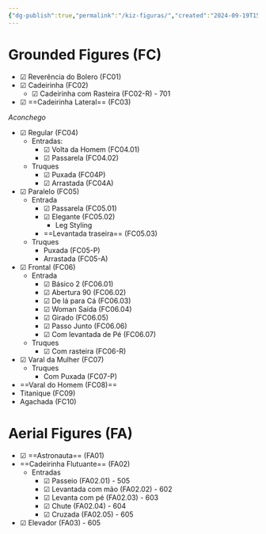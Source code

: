 ```yaml
---
{"dg-publish":true,"permalink":"/kiz-figuras/","created":"2024-09-19T15:17:43.260-04:00","updated":"2024-10-25T13:18:48.903-04:00"}
---
```



# Grounded Figures (FC)

- ☑ Reverência do Bolero (FC01)
- ☑ Cadeirinha (FC02)
	- ☑ Cadeirinha com Rasteira (FC02-R) - 701
- ☑ ==Cadeirinha Lateral== (FC03)

*Aconchego*
- ☑ Regular (FC04)
	- Entradas:
		- ☑ Volta da Homem (FC04.01)
		- ☑ Passarela (FC04.02)
	- Truques
		- ☑ Puxada (FC04P)
		- ☑ Arrastada (FC04A)
- ☑ Paralelo (FC05)
	- Entrada
		- ☑ Passarela (FC05.01)
		- ☑ Elegante (FC05.02)
			- Leg Styling
		- ==Levantada traseira== (FC05.03)
	- Truques
		- Puxada (FC05-P)
		- Arrastada (FC05-A)
- ☑ Frontal (FC06)
	- Entrada
		- ☑ Básico 2 (FC06.01)
		- ☑ Abertura 90 (FC06.02)
		- ☑ De lá para Cá (FC06.03)
		- ☑ Woman Saída (FC06.04)
		- ☑ Girado (FC06.05)
		- ☑ Passo Junto (FC06.06)
		- ☑ Com levantada de Pé (FC06.07)
	- Truques
		- ☑ Com rasteira (FC06-R)
- ☑ Varal da Mulher (FC07)
	- Truques
		- Com Puxada (FC07-P)
- ==Varal do Homem (FC08)==
- Titanique (FC09)
- Agachada (FC10)

# Aerial Figures (FA)

- ☑ ==Astronauta== (FA01)
- ==Cadeirinha Flutuante== (FA02)
	- Entradas
		- ☑ Passeio (FA02.01) - 505
		- ☑ Levantada com mão (FA02.02) - 602
		- ☑ Levanta com pé (FA02.03) - 603
		- ☑ Chute (FA02.04) - 604
		- ☑ Cruzada (FA02.05) - 605
- ☑ Elevador (FA03) - 605
